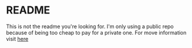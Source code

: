 # README

This is not the readme you're looking for. I'm only using a public repo because of being too cheap to pay for a private one. For move information visit [here](https://www.youtube.com/watch?v=dQw4w9WgXcQ)